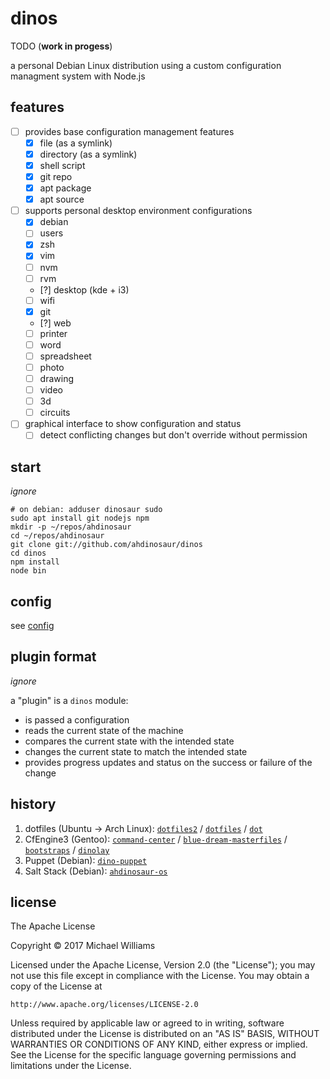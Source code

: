 # dinos

TODO (**work in progess**)

a personal Debian Linux distribution using a custom configuration managment system with Node.js

## features

- [ ] provides base configuration management features
  - [x] file (as a symlink)
  - [x] directory (as a symlink)
  - [x] shell script
  - [x] git repo
  - [x] apt package
  - [x] apt source
- [ ] supports personal desktop environment configurations
  - [x] debian
  - [ ] users
  - [x] zsh
  - [x] vim
  - [ ] nvm
  - [ ] rvm
  - [?] desktop (kde + i3)
  - [ ] wifi
  - [x] git
  - [?] web
  - [ ] printer
  - [ ] word
  - [ ] spreadsheet
  - [ ] photo
  - [ ] drawing
  - [ ] video
  - [ ] 3d
  - [ ] circuits
- [ ] graphical interface to show configuration and status
  - [ ] detect conflicting changes but don't override without permission

## start

_ignore_

```shell
# on debian: adduser dinosaur sudo
sudo apt install git nodejs npm
mkdir -p ~/repos/ahdinosaur
cd ~/repos/ahdinosaur
git clone git://github.com/ahdinosaur/dinos
cd dinos
npm install
node bin
```

## config

see [config](./config/README.md)

## plugin format

_ignore_

a "plugin" is a `dinos` module:

- is passed a configuration
- reads the current state of the machine
- compares the current state with the intended state
- changes the current state to match the intended state
- provides progress updates and status on the success or failure of the change

## history

1. dotfiles (Ubuntu -> Arch Linux): [`dotfiles2`](https://github.com/ahdinosaur/dotfiles2) / [`dotfiles`](https://github.com/ahdinosaur/dotfiles) / [`dot`](https://github.com/ahdinosaur/dot)
1. CfEngine3 (Gentoo): [`command-center`](https://github.com/ahdinosaur/command-center) / [`blue-dream-masterfiles`](https://github.com/ahdinosaur/blue-dream-masterfiles) / [`bootstraps`](https://github.com/ahdinosaur/bootstraps) / [`dinolay`](https://github.com/ahdinosaur/dinolay)
1. Puppet (Debian): [`dino-puppet`](https://github.com/ahdinosaur/dino-puppet)
1. Salt Stack (Debian): [`ahdinosaur-os`](https://github.com/ahdinosaur-os/config)

## license

The Apache License

Copyright &copy; 2017 Michael Williams

Licensed under the Apache License, Version 2.0 (the "License");
you may not use this file except in compliance with the License.
You may obtain a copy of the License at

    http://www.apache.org/licenses/LICENSE-2.0

Unless required by applicable law or agreed to in writing, software
distributed under the License is distributed on an "AS IS" BASIS,
WITHOUT WARRANTIES OR CONDITIONS OF ANY KIND, either express or implied.
See the License for the specific language governing permissions and
limitations under the License.
